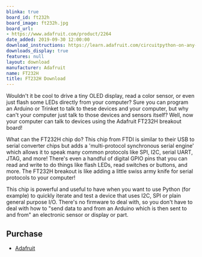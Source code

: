 ```yaml
---
blinka: true
board_id: ft232h
board_image: ft232h.jpg
board_url:
- https://www.adafruit.com/product/2264
date_added: 2019-09-30 12:00:00
download_instructions: https://learn.adafruit.com/circuitpython-on-any-computer-with-ft232h
downloads_display: true
features: null
layout: download
manufacturer: Adafruit
name: FT232H
title: FT232H Download
---
```


Wouldn't it be cool to drive a tiny OLED display, read a color sensor, or even just flash some LEDs directly from your computer?  Sure you can program an Arduino or Trinket to talk to these devices and your computer, but why can't your computer just talk to those devices and sensors itself?  Well, now your computer can talk to devices using the Adafruit FT232H breakout board!

What can the FT232H chip do?  This chip from FTDI is similar to their USB to serial converter chips but adds a 'multi-protocol synchronous serial engine' which allows it to speak many common protocols like SPI, I2C, serial UART, JTAG, and more!  There's even a handful of digital GPIO pins that you can read and write to do things like flash LEDs, read switches or buttons, and more.  The FT232H breakout is like adding a little swiss army knife for serial protocols to your computer!

This chip is powerful and useful to have when you want to use Python (for example) to quickly iterate and test a device that uses I2C, SPI or plain general purpose I/O. There's no firmware to deal with, so you don't have to deal with how to "send data to and from an Arduino which is then sent to and from" an electronic sensor or display or part.

## Purchase
* [Adafruit](https://www.adafruit.com/product/2264)
